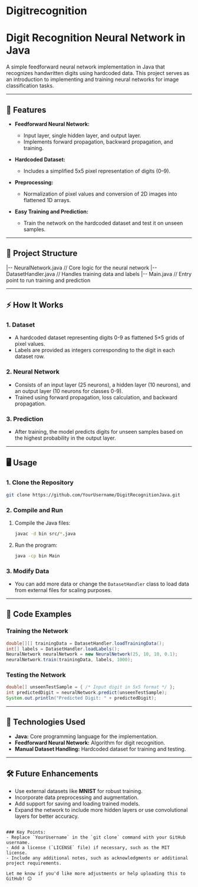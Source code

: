 # Digitrecognition

# Digit Recognition Neural Network in Java

A simple feedforward neural network implementation in Java that recognizes handwritten digits using hardcoded data. This project serves as an introduction to implementing and training neural networks for image classification tasks.

---

## 🚀 Features

- **Feedforward Neural Network:**
  - Input layer, single hidden layer, and output layer.
  - Implements forward propagation, backward propagation, and training.
  
- **Hardcoded Dataset:**
  - Includes a simplified 5x5 pixel representation of digits (0–9).
  
- **Preprocessing:**
  - Normalization of pixel values and conversion of 2D images into flattened 1D arrays.
  
- **Easy Training and Prediction:**
  - Train the network on the hardcoded dataset and test it on unseen samples.

---

## 📂 Project Structure

  |-- NeuralNetwork.java           // Core logic for the neural network
  |-- DatasetHandler.java          // Handles training data and labels
  |-- Main.java                    // Entry point to run training and prediction
 

---

## ⚡ How It Works

### 1. **Dataset**
- A hardcoded dataset representing digits 0-9 as flattened 5×5 grids of pixel values.
- Labels are provided as integers corresponding to the digit in each dataset row.

### 2. **Neural Network**
- Consists of an input layer (25 neurons), a hidden layer (10 neurons), and an output layer (10 neurons for classes 0-9).
- Trained using forward propagation, loss calculation, and backward propagation.

### 3. **Prediction**
- After training, the model predicts digits for unseen samples based on the highest probability in the output layer.

---

## 🖥️ Usage

### 1. **Clone the Repository**
```bash
git clone https://github.com/YourUsername/DigitRecognitionJava.git
```

### 2. **Compile and Run**
1. Compile the Java files:
   ```bash
   javac -d bin src/*.java
   ```
2. Run the program:
   ```bash
   java -cp bin Main
   ```

### 3. **Modify Data**
- You can add more data or change the `DatasetHandler` class to load data from external files for scaling purposes.

---

## 📜 Code Examples

### **Training the Network**
```java
double[][] trainingData = DatasetHandler.loadTrainingData();
int[] labels = DatasetHandler.loadLabels();
NeuralNetwork neuralNetwork = new NeuralNetwork(25, 10, 10, 0.1);
neuralNetwork.train(trainingData, labels, 1000);
```

### **Testing the Network**
```java
double[] unseenTestSample = { /* Input digit in 5x5 format */ };
int predictedDigit = neuralNetwork.predict(unseenTestSample);
System.out.println("Predicted Digit: " + predictedDigit);
```

---

## 🔧 Technologies Used

- **Java:** Core programming language for the implementation.
- **Feedforward Neural Network:** Algorithm for digit recognition.
- **Manual Dataset Handling:** Hardcoded dataset for training and testing.

---

## 🛠️ Future Enhancements

- Use external datasets like **MNIST** for robust training.
- Incorporate data preprocessing and augmentation.
- Add support for saving and loading trained models.
- Expand the network to include more hidden layers or use convolutional layers for better accuracy.

```

### Key Points:
- Replace `YourUsername` in the `git clone` command with your GitHub username.
- Add a license (`LICENSE` file) if necessary, such as the MIT license.
- Include any additional notes, such as acknowledgments or additional project requirements.

Let me know if you'd like more adjustments or help uploading this to GitHub! 😊
